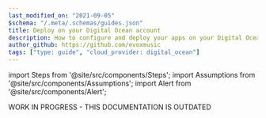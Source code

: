 ```yaml
---
last_modified_on: "2021-09-05"
$schema: "/.meta/.schemas/guides.json"
title: Deploy on your Digital Ocean account
description: How to configure and deploy your apps on your Digital Ocean account with Qovery
author_github: https://github.com/evoxmusic
tags: ["type: guide", "cloud_provider: digital_ocean"]
---
```

import Steps from '@site/src/components/Steps';
import Assumptions from '@site/src/components/Assumptions';
import Alert from '@site/src/components/Alert';

<Alert type="warning">

WORK IN PROGRESS - THIS DOCUMENTATION IS OUTDATED

</Alert>



